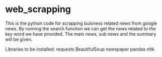 # web_scrapping

This is the python code for scrapping buisness related news from google news.
By running the search function we can get the news related to the key word we have provided. The main news, sub news and the summary will be given.

Libraries to be installed:
requests
BeautifulSoup
newspaper
pandas
nltk
